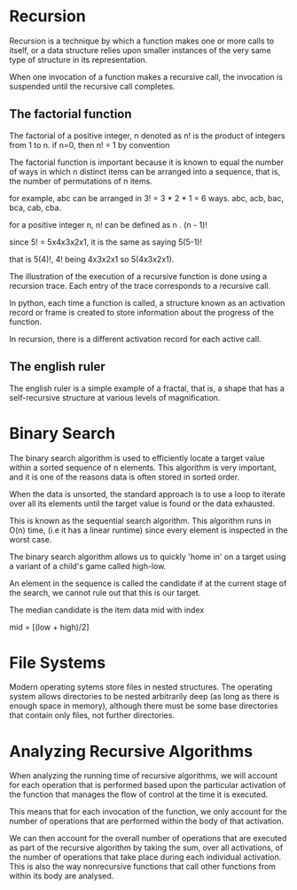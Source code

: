 # Recursion

Recursion is a technique by which a function makes one or more calls to itself, or a data structure relies upon smaller instances of the very same type of structure in its representation.

When one invocation of a function makes a recursive call, the invocation is suspended until the recursive call completes.

## The factorial function

The factorial of a positive integer, n denoted as n! is the product of integers from 1 to n. if n=0, then n! = 1 by convention

The factorial function is important because it is known to equal the number of ways in which n distinct items can be arranged into a sequence, that is, the number of permutations of n items.

for example, abc can be arranged in 3! = 3 * 2 * 1 = 6 ways. abc, acb, bac, bca, cab, cba.

for a positive integer n, n! can be defined as n . (n - 1)!

since 5! = 5x4x3x2x1, it is the same as saying 5(5-1)! 

that is 5(4)!, 4! being 4x3x2x1 so 5(4x3x2x1).

The illustration of the execution of a recursive function is done using a recursion trace. Each entry of the trace corresponds to a recursive call.

In python, each time a function is called, a structure known as an activation record or frame is created to store information about the progress of the function.

In recursion, there is a different activation record for each active call.


## The english ruler

The english ruler is a simple example of a fractal, that is, a shape that has a self-recursive structure at various levels of magnification.

# Binary Search

The binary search algorithm is used to efficiently locate a target value within a sorted sequence of n elements. This algorithm is very important, and it is one of the reasons data is often stored in sorted order.

When the data is unsorted, the standard approach is to use a loop to iterate over all its elements until the target value is found or the data exhausted.

This is known as the sequential search algorithm. This algorithm runs in O(n) time, (i.e it has a linear runtime) since every element is inspected in the worst case.

The binary search algorithm allows us to quickly 'home in' on a target using a variant of a child's game called high-low.

An element in the sequence is called the candidate if at the current stage of the search, we cannot rule out that this is our target.

The median candidate is the item data mid with index

mid = [(low + high)/2]


# File Systems

Modern operating sytems store files in nested structures. The operating system allows directories to be nested arbitrarily deep (as long as there is enough space in memory), although there must be some base directories that contain only files, not further directories.

# Analyzing Recursive Algorithms

When analyzing the running time of recursive algorithms, we will account for each operation that is performed based upon the particular activation of the function that manages the flow of control at the time it is executed.

This means that for each invocation of the function, we only account for the number of operations that are performed within the body of that activation.

We can then account for the overall number of operations that are executed as part of the recursive algorithm by taking the sum, over all activations, of the number of operations that take place during each individual activation. This is also the way nonrecursive functions that call other functions from within its body are analysed.